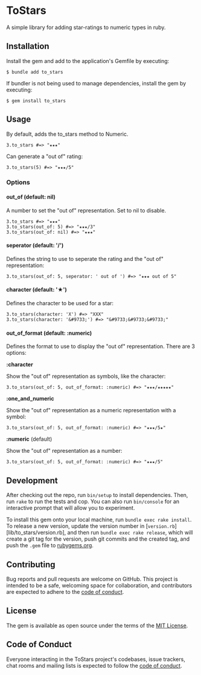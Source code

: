 # ToStars

A simple library for adding star-ratings to numeric types in ruby.

## Installation

Install the gem and add to the application's Gemfile by executing:

    $ bundle add to_stars

If bundler is not being used to manage dependencies, install the gem by executing:

    $ gem install to_stars

## Usage

By default, adds the to_stars method to Numeric.

```
3.to_stars #=> "★★★"
```

Can generate a "out of" rating:

```
3.to_stars(5) #=> "★★★/5"
```

### Options

#### out_of (default: nil)

A number to set the "out of" representation. Set to nil to disable.

```
3.to_stars #=> "★★★"
3.to_stars(out_of: 5) #=> "★★★/3"
3.to_stars(out_of: nil) #=> "★★★"
```

#### seperator (default: '/')

Defines the string to use to seperate the rating and the "out of" representation:

```
3.to_stars(out_of: 5, seperator: ' out of ') #=> "★★★ out of 5"
```

#### character (default: '★')

Defines the character to be used for a star:

```
3.to_stars(character: 'X') #=> "XXX"
3.to_stars(character: '&#9733;') #=> "&#9733;&#9733;&#9733;"
```

#### out_of_format (default: :numeric)

Defines the format to use to display the "out of" representation. There are 3 options:


**:character**

Show the "out of" representation as symbols, like the character:

```
3.to_stars(out_of: 5, out_of_format: :numeric) #=> "★★★/★★★★★"
```

**:one_and_numeric**

Show the "out of" representation as a numeric representation with a symbol:

```
3.to_stars(out_of: 5, out_of_format: :numeric) #=> "★★★/5★"
```

**:numeric** (default)

Show the "out of" representation as a number:

```
3.to_stars(out_of: 5, out_of_format: :numeric) #=> "★★★/5"
```

## Development

After checking out the repo, run `bin/setup` to install dependencies. Then, run `rake` to run the tests and cop. You can also run `bin/console` for an interactive prompt that will allow you to experiment.

To install this gem onto your local machine, run `bundle exec rake install`. To release a new version, update the version number in [`version.rb`][lib/to_stars/version.rb], and then run `bundle exec rake release`, which will create a git tag for the version, push git commits and the created tag, and push the `.gem` file to [rubygems.org](https://rubygems.org).

## Contributing

Bug reports and pull requests are welcome on GitHub. This project is intended to be a safe, welcoming space for collaboration, and contributors are expected to adhere to the [code of conduct](CODE_OF_CONDUCT.md).

## License

The gem is available as open source under the terms of the [MIT License](https://opensource.org/licenses/MIT).

## Code of Conduct

Everyone interacting in the ToStars project's codebases, issue trackers, chat rooms and mailing lists is expected to follow the [code of conduct](CODE_OF_CONDUCT.md).
